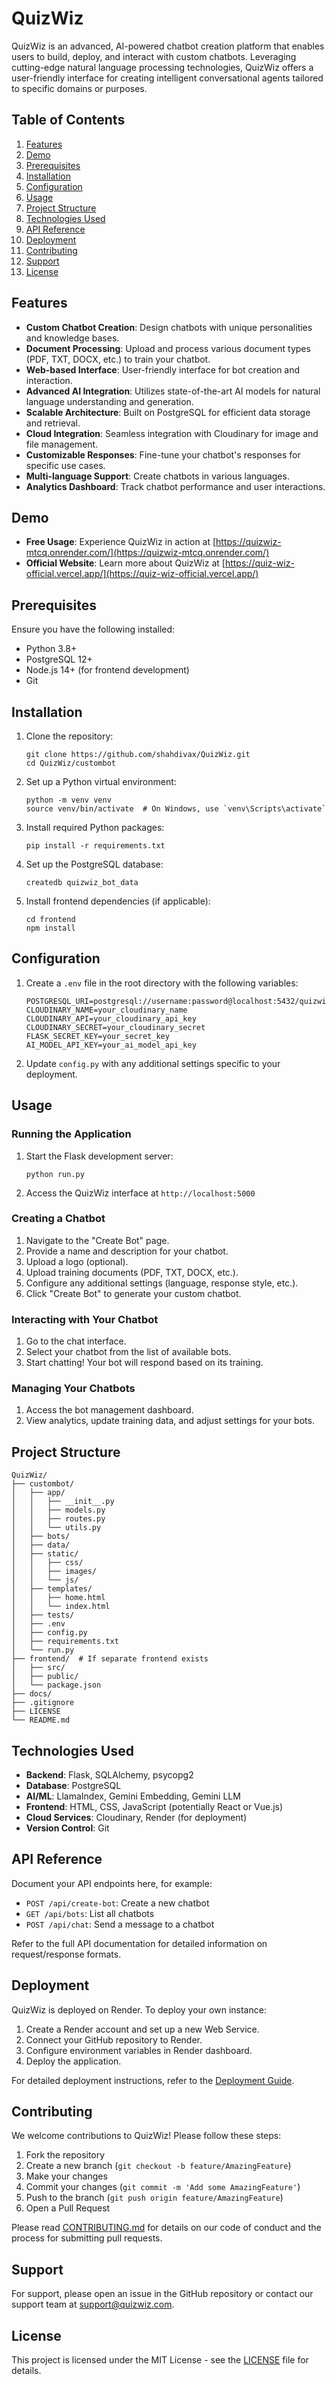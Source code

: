 # QuizWiz

QuizWiz is an advanced, AI-powered chatbot creation platform that enables users to build, deploy, and interact with custom chatbots. Leveraging cutting-edge natural language processing technologies, QuizWiz offers a user-friendly interface for creating intelligent conversational agents tailored to specific domains or purposes.

## Table of Contents
1. [Features](#features)
2. [Demo](#demo)
3. [Prerequisites](#prerequisites)
4. [Installation](#installation)
5. [Configuration](#configuration)
6. [Usage](#usage)
7. [Project Structure](#project-structure)
8. [Technologies Used](#technologies-used)
9. [API Reference](#api-reference)
10. [Deployment](#deployment)
11. [Contributing](#contributing)
12. [Support](#support)
13. [License](#license)

## Features

- **Custom Chatbot Creation**: Design chatbots with unique personalities and knowledge bases.
- **Document Processing**: Upload and process various document types (PDF, TXT, DOCX, etc.) to train your chatbot.
- **Web-based Interface**: User-friendly interface for bot creation and interaction.
- **Advanced AI Integration**: Utilizes state-of-the-art AI models for natural language understanding and generation.
- **Scalable Architecture**: Built on PostgreSQL for efficient data storage and retrieval.
- **Cloud Integration**: Seamless integration with Cloudinary for image and file management.
- **Customizable Responses**: Fine-tune your chatbot's responses for specific use cases.
- **Multi-language Support**: Create chatbots in various languages.
- **Analytics Dashboard**: Track chatbot performance and user interactions.

## Demo

- **Free Usage**: Experience QuizWiz in action at [https://quizwiz-mtcq.onrender.com/](https://quizwiz-mtcq.onrender.com/)
- **Official Website**: Learn more about QuizWiz at [https://quiz-wiz-official.vercel.app/](https://quiz-wiz-official.vercel.app/)

## Prerequisites

Ensure you have the following installed:
- Python 3.8+
- PostgreSQL 12+
- Node.js 14+ (for frontend development)
- Git

## Installation

1. Clone the repository:
   ```
   git clone https://github.com/shahdivax/QuizWiz.git
   cd QuizWiz/custombot
   ```

2. Set up a Python virtual environment:
   ```
   python -m venv venv
   source venv/bin/activate  # On Windows, use `venv\Scripts\activate`
   ```

3. Install required Python packages:
   ```
   pip install -r requirements.txt
   ```

4. Set up the PostgreSQL database:
   ```
   createdb quizwiz_bot_data
   ```

5. Install frontend dependencies (if applicable):
   ```
   cd frontend
   npm install
   ```

## Configuration

1. Create a `.env` file in the root directory with the following variables:
   ```
   POSTGRESQL_URI=postgresql://username:password@localhost:5432/quizwiz_bot_data
   CLOUDINARY_NAME=your_cloudinary_name
   CLOUDINARY_API=your_cloudinary_api_key
   CLOUDINARY_SECRET=your_cloudinary_secret
   FLASK_SECRET_KEY=your_secret_key
   AI_MODEL_API_KEY=your_ai_model_api_key
   ```

2. Update `config.py` with any additional settings specific to your deployment.

## Usage

### Running the Application

1. Start the Flask development server:
   ```
   python run.py
   ```

2. Access the QuizWiz interface at `http://localhost:5000`

### Creating a Chatbot

1. Navigate to the "Create Bot" page.
2. Provide a name and description for your chatbot.
3. Upload a logo (optional).
4. Upload training documents (PDF, TXT, DOCX, etc.).
5. Configure any additional settings (language, response style, etc.).
6. Click "Create Bot" to generate your custom chatbot.

### Interacting with Your Chatbot

1. Go to the chat interface.
2. Select your chatbot from the list of available bots.
3. Start chatting! Your bot will respond based on its training.

### Managing Your Chatbots

1. Access the bot management dashboard.
2. View analytics, update training data, and adjust settings for your bots.

## Project Structure

```
QuizWiz/
├── custombot/
│   ├── app/
│   │   ├── __init__.py
│   │   ├── models.py
│   │   ├── routes.py
│   │   └── utils.py
│   ├── bots/
│   ├── data/
│   ├── static/
│   │   ├── css/
│   │   ├── images/
│   │   └── js/
│   ├── templates/
│   │   ├── home.html
│   │   └── index.html
│   ├── tests/
│   ├── .env
│   ├── config.py
│   ├── requirements.txt
│   └── run.py
├── frontend/  # If separate frontend exists
│   ├── src/
│   ├── public/
│   └── package.json
├── docs/
├── .gitignore
├── LICENSE
└── README.md
```

## Technologies Used

- **Backend**: Flask, SQLAlchemy, psycopg2
- **Database**: PostgreSQL
- **AI/ML**: LlamaIndex, Gemini Embedding, Gemini LLM
- **Frontend**: HTML, CSS, JavaScript (potentially React or Vue.js)
- **Cloud Services**: Cloudinary, Render (for deployment)
- **Version Control**: Git

## API Reference

Document your API endpoints here, for example:

- `POST /api/create-bot`: Create a new chatbot
- `GET /api/bots`: List all chatbots
- `POST /api/chat`: Send a message to a chatbot

Refer to the full API documentation for detailed information on request/response formats.

## Deployment

QuizWiz is deployed on Render. To deploy your own instance:

1. Create a Render account and set up a new Web Service.
2. Connect your GitHub repository to Render.
3. Configure environment variables in Render dashboard.
4. Deploy the application.

For detailed deployment instructions, refer to the [Deployment Guide](docs/deployment.md).

## Contributing

We welcome contributions to QuizWiz! Please follow these steps:

1. Fork the repository
2. Create a new branch (`git checkout -b feature/AmazingFeature`)
3. Make your changes
4. Commit your changes (`git commit -m 'Add some AmazingFeature'`)
5. Push to the branch (`git push origin feature/AmazingFeature`)
6. Open a Pull Request

Please read [CONTRIBUTING.md](CONTRIBUTING.md) for details on our code of conduct and the process for submitting pull requests.

## Support

For support, please open an issue in the GitHub repository or contact our support team at support@quizwiz.com.

## License

This project is licensed under the MIT License - see the [LICENSE](LICENSE) file for details.
